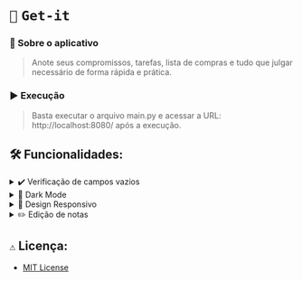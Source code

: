 # `📝` `Get-it`

### 📌 Sobre o aplicativo
>Anote seus compromissos, tarefas, lista de compras e tudo que julgar necessário de forma rápida e prática.

### ▶️ Execução
>Basta executar o arquivo main.py e acessar a URL: http://localhost:8080/ após a execução.


## 🛠️ Funcionalidades:

<details>
  <summary>✔️ Verificação de campos vazios</summary>

  Nosso aplicativo garante que nenhum dos campos de título e conteúdo podem estar vazios, garantindo uma experiência melhor para o usuário

</details>

<details>
  <summary>🌙 Dark Mode</summary>
  Não gosta daquela luz branca muito forte? Sem problemas! Basta clicar no ícone da lua no canto superior direito.
</details>

<details>
    <summary>🚀 Design Responsivo</summary> 
    Nosso aplicativo se adequa as proporções da sua tela.
</details>

<details>
    <summary>✏️ Edição de notas</summary>
    Nosso aplicativo também permite que você edite as anotações já feitas em algum post it
</details>


## `⚠️` Licença:
- [MIT License](https://choosealicense.com/licenses/mit/)